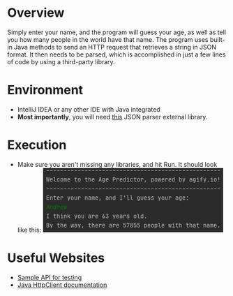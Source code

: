 # Overview
Simply enter your name, and the program will guess your age, as well as tell you
how many people in the world have that name.
The program uses built-in Java methods to send an HTTP request that retrieves a string in JSON format.
It then needs to be parsed, which is accomplished in just a few lines of code
by using a third-party library.

# Environment
* IntelliJ IDEA or any other IDE with Java integrated
* **Most importantly**, you will need [this](https://github.com/stleary/JSON-java) JSON parser external library.


# Execution

* Make sure you aren't missing any libraries, and hit Run. It should look like this:
![screenshot of user input prompt and execution](../screenshot.png)

# Useful Websites
* [Sample API for testing](https://jsonplaceholder.typicode.com/users)
* [Java HttpClient documentation](https://docs.oracle.com/en/java/javase/11/docs/api/java.net.http/java/net/http/HttpClient.html)